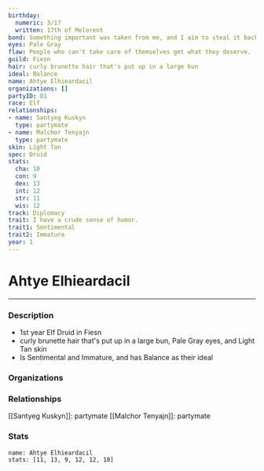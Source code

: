 ```yaml
---
birthday:
  numeric: 3/17
  written: 17th of Melorent
bond: Something important was taken from me, and I aim to steal it back.
eyes: Pale Gray
flaw: People who can't take care of themselves get what they deserve.
guild: Fiesn
hair: curly brunette hair that's put up in a large bun
ideal: Balance
name: Ahtye Elhieardacil
organizations: []
partyID: 81
race: Elf
relationships:
- name: Santyeg Kuskyn
  type: partymate
- name: Malchor Tenyajn
  type: partymate
skin: Light Tan
spec: Druid
stats:
  cha: 10
  con: 9
  dex: 13
  int: 12
  str: 11
  wis: 12
track: Diplomacy
trait: I have a crude sense of humor.
trait1: Sentimental
trait2: Immature
year: 1
---
```

# Ahtye Elhieardacil
---
### Description
- 1st year Elf Druid in Fiesn
- curly brunette hair that's put up in a large bun, Pale Gray eyes, and Light Tan skin
- Is Sentimental and Immature, and has Balance as their ideal

### Organizations
### Relationships
[[Santyeg Kuskyn]]: partymate
[[Malchor Tenyajn]]: partymate
### Stats
```statblock
name: Ahtye Elhieardacil
stats: [11, 13, 9, 12, 12, 10]
```